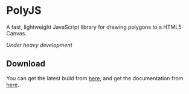 # PolyJS
A fast, lightweight JavaScript library for drawing polygons to a HTML5 Canvas.

*Under heavy development*

## Download 

You can get the latest build from [here](https://github.com/Legend-of-iPhoenix/PolyJS/releases/download/v0.2.0/Poly.min.js), and get the documentation from [here](https://github.com/Legend-of-iPhoenix/PolyJS/releases/download/v0.2.0/docs.zip).
